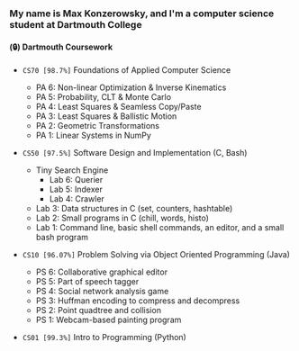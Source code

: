### My name is Max Konzerowsky, and I'm a computer science student at Dartmouth College

#### (🔒) Dartmouth Coursework
- `CS70 [98.7%]` Foundations of Applied Computer Science
  - PA 6: Non-linear Optimization & Inverse Kinematics
  - PA 5: Probability, CLT & Monte Carlo
  - PA 4: Least Squares & Seamless Copy/Paste
  - PA 3: Least Squares & Ballistic Motion
  - PA 2: Geometric Transformations
  - PA 1: Linear Systems in NumPy

- `CS50 [97.5%]` Software Design and Implementation (C, Bash)
  - Tiny Search Engine
    - Lab 6: Querier
    - Lab 5: Indexer
    - Lab 4: Crawler
  - Lab 3: Data structures in C (set, counters, hashtable)
  - Lab 2: Small programs in C (chill, words, histo)
  - Lab 1: Command line, basic shell commands, an editor, and a small bash program
  
- `CS10 [96.07%]` Problem Solving via Object Oriented Programming (Java)
  - PS 6: Collaborative graphical editor
  - PS 5: Part of speech tagger
  - PS 4: Social network analysis game
  - PS 3: Huffman encoding to compress and decompress
  - PS 2: Point quadtree and collision
  - PS 1: Webcam-based painting program

- `CS01 [99.3%]` Intro to Programming (Python)
